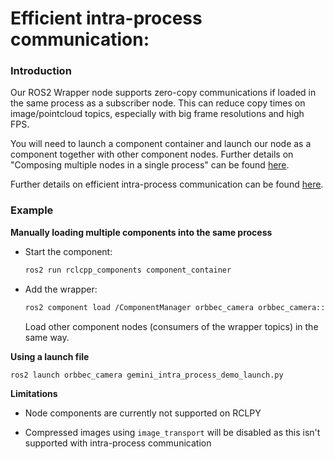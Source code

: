 # Efficient intra-process communication:

### Introduction

Our ROS2 Wrapper node supports zero-copy communications if loaded in the same process as a subscriber node. This can reduce copy times on image/pointcloud topics, especially with big frame resolutions and high FPS.

You will need to launch a component container and launch our node as a component together with other component nodes. Further details on "Composing multiple nodes in a single process" can be found [here](https://docs.ros.org/en/rolling/Tutorials/Composition.html).

Further details on efficient intra-process communication can be found [here](https://docs.ros.org/en/humble/Tutorials/Intra-Process-Communication.html#efficient-intra-process-communication).

### Example

**Manually loading multiple components into the same process**

* Start the component:

  ```bash
  ros2 run rclcpp_components component_container
  ```

* Add the wrapper:

  ```bash
  ros2 component load /ComponentManager orbbec_camera orbbec_camera::OBCameraNodeDriver -e use_intra_process_comms:=true
  ```

  Load other component nodes (consumers of the wrapper topics) in the same way.

**Using a launch file**

```bash
ros2 launch orbbec_camera gemini_intra_process_demo_launch.py
```

**Limitations**

* Node components are currently not supported on RCLPY

* Compressed images using `image_transport` will be disabled as this isn't supported with intra-process communication
